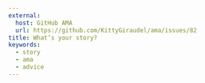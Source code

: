 ```yaml
---
external:
  host: GitHub AMA
  url: https://github.com/KittyGiraudel/ama/issues/82
title: What’s your story?
keywords:
  - story
  - ama
  - advice
---
```

